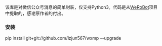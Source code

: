 该库是对微信公众号消息的简单封装，仅支持Python3，代码是从[WeRoBot](https://github.com/offu/WeRoBot)项目中提取的，感谢原作者的付出。



### 安装

pip install git+git://github.com/lzjun567/wxmp --upgrade
